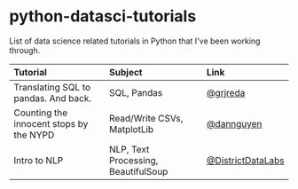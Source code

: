 # python-datasci-tutorials
List of data science related tutorials in Python that I've been working through.


| Tutorial        | Subject         | Link  |
| :------------- |:-------------| :-----|
| Translating SQL to pandas. And back.      | SQL, Pandas | [@grjreda](https://github.com/gjreda/pydata2014nyc) |
| Counting the innocent stops by the NYPD     | Read/Write CSVs, MatplotLib      |   [@dannguyen](http://www.compjour.org/warmups/stops-and-frisks/counting-innocent-nypd-stops/) |
| Intro to NLP | NLP, Text Processing, BeautifulSoup    | [@DistrictDataLabs](https://github.com/DistrictDataLabs/intro-to-nltk) |
